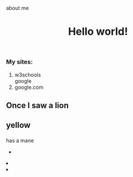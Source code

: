 <html>
  <head>
  </head>
  <body>
    <nav>
      about me
      </nav>
    <header>
      <H1>
        Hello world!
      </H1>
      </header>
      <main>
        <aside>
          <h3>My sites:</h3>
          <ol>
            <li>
              <a href-"https://www.w3schols.com">w3schools</a>
            </li>
            <a href-"https://www.google.com">google</a>
            <li>google.com</li>
          </li>
          </aside>
        <article>
          <H2>Once I saw a lion<H2>
            <p>
              yellow
            </p>
        </article>
        <footer>
          <p>
            has a mane
            <ul>
              <li></ul>
           <li></ul>
             <li></ul>
          </ul>
          </p>
        </footer>
      </main> 
  </body>
</html>
  
